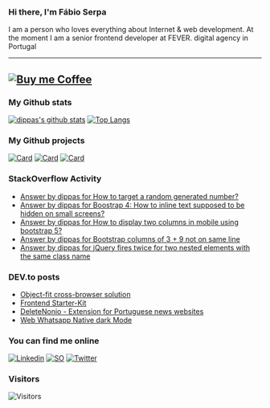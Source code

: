 ### Hi there, I'm Fábio Serpa

I am a person who loves everything about Internet &amp; web development. At the moment I am a senior frontend developer at FEVER. digital agency in Portugal

---
[![Buy me Coffee](https://cdn.buymeacoffee.com/buttons/lato-black.png)](https://www.buymeacoffee.com/dippas)
---

### My Github stats
[![dippas's github stats](https://github-readme-stats.vercel.app/api?username=dippas&show_icons=true&theme=dark)](https://github.com/dippas)
[![Top Langs](https://github-readme-stats.vercel.app/api/top-langs/?username=dippas&theme=dark&layout=compact)](https://github.com/dippas)

### My Github projects
[![Card](https://github-readme-stats.vercel.app/api/pin/?username=dippas&repo=WebWhatsapp-Native-DarkMode&theme=dark)](https://github.com/dippas/WebWhatsapp-Native-DarkMode)
[![Card](https://github-readme-stats.vercel.app/api/pin/?username=dippas&repo=DeleteNonio&theme=dark)](https://github.com/dippas/deletenonio)
[![Card](https://github-readme-stats.vercel.app/api/pin/?username=dippas&repo=Frontend-Starterkit&theme=dark)](https://github.com/dippas/frontend-starterkit)

### StackOverflow Activity
<!-- STACKOVERFLOW:START -->
- [Answer by dippas for How to target a random generated number?](https://stackoverflow.com/questions/66625080/how-to-target-a-random-generated-number/66625133#66625133)
- [Answer by dippas for Boostrap 4: How to inline text supposed to be hidden on small screens?](https://stackoverflow.com/questions/66478726/boostrap-4-how-to-inline-text-supposed-to-be-hidden-on-small-screens/66478849#66478849)
- [Answer by dippas for How to display two columns in mobile using bootstrap 5?](https://stackoverflow.com/questions/66444960/how-to-display-two-columns-in-mobile-using-bootstrap-5/66444999#66444999)
- [Answer by dippas for Bootstrap columns of 3 + 9 not on same line](https://stackoverflow.com/questions/66401646/bootstrap-columns-of-3-9-not-on-same-line/66402044#66402044)
- [Answer by dippas for jQuery fires twice for two nested elements with the same class name](https://stackoverflow.com/questions/66398915/jquery-fires-twice-for-two-nested-elements-with-the-same-class-name/66398935#66398935)
<!-- STACKOVERFLOW:END -->

### DEV.to posts
<!-- BLOG-POST-LIST:START -->
- [Object-fit cross-browser solution](https://dev.to/dippas/object-fit-cross-browser-solution-44jb)
- [Frontend Starter-Kit](https://dev.to/dippas/frontend-starter-kit-1fok)
- [DeleteNonio - Extension for Portuguese news websites](https://dev.to/dippas/deletenonio-extension-for-portuguese-news-websites-259n)
- [Web Whatsapp Native dark Mode](https://dev.to/dippas/web-whatsapp-native-dark-mode-3baa)
<!-- BLOG-POST-LIST:END -->

### You can find me online
[![Linkedin](https://i.imgur.com/WsVT8IF.png)](https://www.linkedin.com/in/fabioserpa/)
[![SO](https://i.imgur.com/6wGKyEh.png)](https://stackoverflow.com/users/3448527/dippas)
[![Twitter](https://i.imgur.com/phxhAbA.png)](https://twitter.com/fabioserpa)

### Visitors
![Visitors](https://visitor-badge.laobi.icu/badge?page_id=dippas.dippas)
